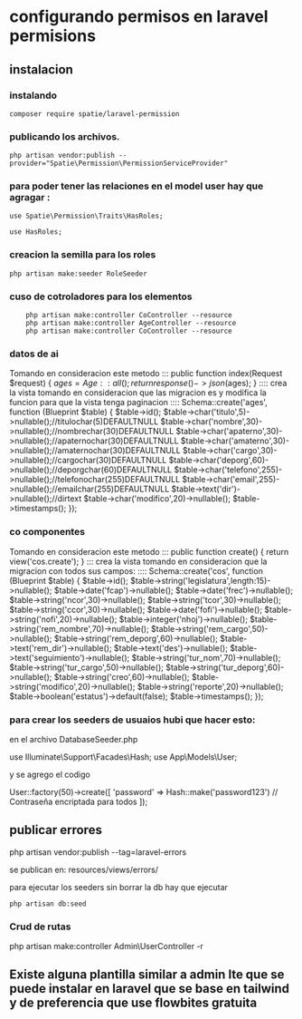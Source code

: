 #  configurando permisos en laravel permisions

## instalacion

### instalando

    composer require spatie/laravel-permission

### publicando los archivos.

    php artisan vendor:publish --provider="Spatie\Permission\PermissionServiceProvider"

###    para poder tener las relaciones en el model user hay que agragar :

    use Spatie\Permission\Traits\HasRoles;

    use HasRoles;

### creacion la semilla para los roles

    php artisan make:seeder RoleSeeder

### cuso de cotroladores para los elementos

        php artisan make:controller CoController --resource
        php artisan make:controller AgeController --resource
        php artisan make:controller CoController --resource

### datos de ai

Tomando en consideracion este metodo :::
public function index(Request $request)
{
$ages = Age::all();
return response()->json($ages);
}
::::
crea la vista  tomando en consideracion que  las migracion es y
modifica la funcion para que la vista tenga paginacion
::::
Schema::create('ages', function (Blueprint $table) {
$table->id();
$table->char('titulo',5)->nullable();//titulochar(5)DEFAULTNULL
$table->char('nombre',30)->nullable();//nombrechar(30)DEFAULTNULL
$table->char('apaterno',30)->nullable();//apaternochar(30)DEFAULTNULL
$table->char('amaterno',30)->nullable();//amaternochar(30)DEFAULTNULL
$table->char('cargo',30)->nullable();//cargochar(30)DEFAULTNULL
$table->char('deporg',60)->nullable();//deporgchar(60)DEFAULTNULL
$table->char('telefono',255)->nullable();//telefonochar(255)DEFAULTNULL
$table->char('email',255)->nullable();//emailchar(255)DEFAULTNULL
$table->text('dir')->nullable();//dirtext
$table->char('modifico',20)->nullable();
$table->timestamps();
});

### co componentes

Tomando en consideracion este metodo :::
public function create()
{
return view('cos.create');
}
:::
crea la vista  tomando en consideracion que la migracion con todos sus campos:
::::
Schema::create('cos', function (Blueprint $table) {
$table->id();
$table->string('legislatura',length:15)->nullable();
$table->date('fcap')->nullable();
$table->date('frec')->nullable();
$table->string('ncor',30)->nullable();
$table->string('tcor',30)->nullable();
$table->string('ccor',30)->nullable();
$table->date('fofi')->nullable();
$table->string('nofi',20)->nullable();
$table->integer('nhoj')->nullable();
$table->string('rem_nombre',70)->nullable();
$table->string('rem_cargo',50)->nullable();
$table->string('rem_deporg',60)->nullable();
$table->text('rem_dir')->nullable();
$table->text('des')->nullable();
$table->text('seguimiento')->nullable();
$table->string('tur_nom',70)->nullable();
$table->string('tur_cargo',50)->nullable();
$table->string('tur_deporg',60)->nullable();
$table->string('creo',60)->nullable();
$table->string('modifico',20)->nullable();
$table->string('reporte',20)->nullable();
$table->boolean('estatus')->default(false);
$table->timestamps();
});
###  para crear los seeders de usuaios hubi que hacer esto:

<p> en el archivo DatabaseSeeder.php </p>

use Illuminate\Support\Facades\Hash;
use App\Models\User;
<p> y se agrego el codigo </p>

User::factory(50)->create([
'password' => Hash::make('password123') // Contraseña encriptada para todos
]);


## publicar errores

php artisan vendor:publish --tag=laravel-errors

se publican en:  resources/views/errors/

para ejecutar los seeders sin borrar la db hay que ejecutar

    php artisan db:seed


### Crud de rutas

php artisan make:controller Admin\UserController -r


## Existe alguna plantilla similar a admin lte que se puede instalar en laravel que se base en tailwind y de preferencia que use flowbites gratuita
